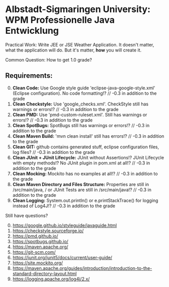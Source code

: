 # Albstadt-Sigmaringen University: WPM Professionelle Java Entwicklung

Practical Work: Write JEE or JSE Weather Application. It doesn't matter, what the application will do. But it's matter, __how__ you will create it.

Common Question: How to get 1.0 grade?

## Requirements:

0. __Clean Code:__ Use Google style guide 'eclipse-java-google-style.xml' (Eclipse configuration). No code formatting!? // -0.3 in addition to the grade
1. __Clean Checkstyle:__ Use 'google_checks.xml'. CheckStyle still has warnings or errors!? // -0.3 in addition to the grade
2. __Clean PMD:__ Use 'pmd-custom-ruleset.xml'. Still has warnings or errors!? // -0.3 in addition to the grade
3. __Clean SpotBugs:__ SpotBugs still has warnings or errors!? // -0.3 in addition to the grade
4. __Clean Maven Build:__ 'mvn clean install' still has errors!? // -0.3 in addition to the grade
5. __Clean GIT:__ github contains generated stuff, eclipse configuration files, log files? // -0.3 in addition to the grade
6. __Clean JUnit + JUnit Lifecycle:__ JUnit without Assertions!? JUnit Lifecycle with empty methods!? No JUnit plugin in pom.xml at all!? // -0.3 in addition to the grade
7. __Clean Mocking:__ Mockito has no examples at all!? // -0.3 in addition to the grade
8. __Clean Maven Directory and Files Structure:__ Properties are still in /src/main/java, / or JUnit Tests are still in /src/main/java!? // -0.3 in addition to the grade
9. __Clean Logging:__ System.out.println() or e.printStackTrace() for logging instead of Log4J!? // -0.3 in addition to the grade

Still have questions?

0. https://google.github.io/styleguide/javaguide.html
1. https://checkstyle.sourceforge.io/
2. https://pmd.github.io/
3. https://spotbugs.github.io/
4. https://maven.apache.org/
5. https://git-scm.com/
6. https://junit.org/junit5/docs/current/user-guide/
7. https://site.mockito.org/
8. https://maven.apache.org/guides/introduction/introduction-to-the-standard-directory-layout.html
9. https://logging.apache.org/log4j/2.x/
